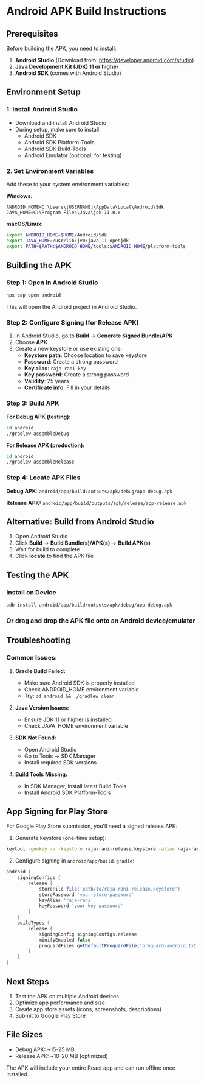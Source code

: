 # Android APK Build Instructions

## Prerequisites
Before building the APK, you need to install:

1. **Android Studio** (Download from: https://developer.android.com/studio)
2. **Java Development Kit (JDK) 11 or higher**
3. **Android SDK** (comes with Android Studio)

## Environment Setup

### 1. Install Android Studio
- Download and install Android Studio
- During setup, make sure to install:
  - Android SDK
  - Android SDK Platform-Tools
  - Android SDK Build-Tools
  - Android Emulator (optional, for testing)

### 2. Set Environment Variables
Add these to your system environment variables:

**Windows:**
```
ANDROID_HOME=C:\Users\[USERNAME]\AppData\Local\Android\Sdk
JAVA_HOME=C:\Program Files\Java\jdk-11.0.x
```

**macOS/Linux:**
```bash
export ANDROID_HOME=$HOME/Android/Sdk
export JAVA_HOME=/usr/lib/jvm/java-11-openjdk
export PATH=$PATH:$ANDROID_HOME/tools:$ANDROID_HOME/platform-tools
```

## Building the APK

### Step 1: Open in Android Studio
```bash
npx cap open android
```

This will open the Android project in Android Studio.

### Step 2: Configure Signing (for Release APK)

1. In Android Studio, go to **Build** → **Generate Signed Bundle/APK**
2. Choose **APK**
3. Create a new keystore or use existing one:
   - **Keystore path**: Choose location to save keystore
   - **Password**: Create a strong password
   - **Key alias**: `raja-rani-key`
   - **Key password**: Create a strong password
   - **Validity**: 25 years
   - **Certificate info**: Fill in your details

### Step 3: Build APK

**For Debug APK (testing):**
```bash
cd android
./gradlew assembleDebug
```

**For Release APK (production):**
```bash
cd android
./gradlew assembleRelease
```

### Step 4: Locate APK Files

**Debug APK:**
`android/app/build/outputs/apk/debug/app-debug.apk`

**Release APK:**
`android/app/build/outputs/apk/release/app-release.apk`

## Alternative: Build from Android Studio

1. Open Android Studio
2. Click **Build** → **Build Bundle(s)/APK(s)** → **Build APK(s)**
3. Wait for build to complete
4. Click **locate** to find the APK file

## Testing the APK

### Install on Device
```bash
adb install android/app/build/outputs/apk/debug/app-debug.apk
```

### Or drag and drop the APK file onto an Android device/emulator

## Troubleshooting

### Common Issues:

1. **Gradle Build Failed:**
   - Make sure Android SDK is properly installed
   - Check ANDROID_HOME environment variable
   - Try: `cd android && ./gradlew clean`

2. **Java Version Issues:**
   - Ensure JDK 11 or higher is installed
   - Check JAVA_HOME environment variable

3. **SDK Not Found:**
   - Open Android Studio
   - Go to Tools → SDK Manager
   - Install required SDK versions

4. **Build Tools Missing:**
   - In SDK Manager, install latest Build Tools
   - Install Android SDK Platform-Tools

## App Signing for Play Store

For Google Play Store submission, you'll need a signed release APK:

1. Generate keystore (one-time setup):
```bash
keytool -genkey -v -keystore raja-rani-release.keystore -alias raja-rani -keyalg RSA -keysize 2048 -validity 10000
```

2. Configure signing in `android/app/build.gradle`:
```gradle
android {
    signingConfigs {
        release {
            storeFile file('path/to/raja-rani-release.keystore')
            storePassword 'your-store-password'
            keyAlias 'raja-rani'
            keyPassword 'your-key-password'
        }
    }
    buildTypes {
        release {
            signingConfig signingConfigs.release
            minifyEnabled false
            proguardFiles getDefaultProguardFile('proguard-android.txt'), 'proguard-rules.pro'
        }
    }
}
```

## Next Steps

1. Test the APK on multiple Android devices
2. Optimize app performance and size
3. Create app store assets (icons, screenshots, descriptions)
4. Submit to Google Play Store

## File Sizes
- Debug APK: ~15-25 MB
- Release APK: ~10-20 MB (optimized)

The APK will include your entire React app and can run offline once installed.